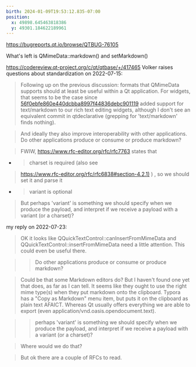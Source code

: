 ```yaml
---
birth: 2024-01-09T19:53:12.835-07:00
position:
  x: 49898.645463818386
  y: 49301.184622189961
---
```

<https://bugreports.qt.io/browse/QTBUG-76105>

What's left is QMimeData::markdown() and setMarkdown()

<https://codereview.qt-project.org/c/qt/qtbase/+/417465> Volker raises
questions about standardization on 2022-07-15:

> Following up on the previous discussion: formats that QMimeData supports
> should at least be useful within a Qt application. For widgets, that seems to
> be the case since 
> [56f0ebfe860e440dcbba8997f44836debc901119](https://codereview.qt-project.org/q/commit:56f0ebfe860e440dcbba8997f44836debc901119)
> added support for text/markdown to our rich text editing widgets, although I
> don't see an equivalent commit in qtdeclarative (grepping for 'text/markdown'
> finds nothing).

> And ideally they also improve interoperability with other applications. Do
> other applications produce or consume or produce markdown?

> FWIW, <https://www.rfc-editor.org/rfc/rfc7763> states that

- > charset is required (also see

> 
> [https://www.rfc-editor.org/rfc/rfc6838#section-4.2.1)](https://www.rfc-editor.org/rfc/rfc6838#section-4.2.1)
> ) , so we should set it and parse it

- > variant is optional

> But perhaps 'variant' is something we should specify when we produce the
> payload, and interpret if we receive a payload with a variant (or a charset)?

my reply on 2022-07-23:

> OK it looks like QQuickTextControl::canInsertFromMimeData and
> QQuickTextControl::insertFromMimeData need a little attention. This could even
> be useful there.

> > Do other applications produce or consume or produce markdown?

> Could be that some Markdown editors do? But I haven't found one yet that
> does, as far as I can tell. It seems like they ought to use the right mime
> type(s) when they put markdown onto the clipboard. Typora has a "Copy as
> Markdown" menu item, but puts it on the clipboard as plain text AFAICT. Whereas
> Qt usually offers everything we are able to export (even
> application/vnd.oasis.opendocument.text).

> > perhaps 'variant' is something we should specify when we produce the
> > payload, and interpret if we receive a payload with a variant (or a charset)?

> Where would we do that?

> But ok there are a couple of RFCs to read.

